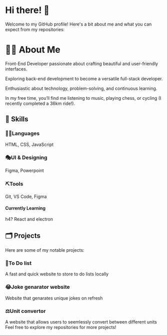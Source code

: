 <h1>Hi there! 👋</h1>

Welcome to my GitHub profile! Here's a bit about me and what you can expect from my repositories:

<h1>👨‍💻 About Me</h1>
Front-End Developer passionate about crafting beautiful and user-friendly interfaces.

Exploring back-end development to become a versatile full-stack developer.

Enthusiastic about technology, problem-solving, and continuous learning.

In my free time, you’ll find me listening to music, playing chess, or cycling (I recently completed a 36km ride!).

<h2>🔧 Skills</h2>

<h3>👨‍💻Languages</h3>
HTML, CSS, JavaScript 

<h3>🎭UI & Designing</h3>
Figma, Powerpoint

<h3>⛏️Tools</h3>
Git, VS Code, Figma

<h4>Currently Learning</h4>h4?
React and electron

<h2>🗂 Projects</h2>

Here are some of my notable projects:

<h3>🔨To Do list</h3>
A fast and quick website to store to do lists locally

<h3>😂Joke genarator website</h3>
Website that genarates unique jokes on refresh

<h3>⚖️Unit convertor</h3>
A website that allows users to seemlessly convert between different units

<br>
Feel free to explore my repositories for more projects!
